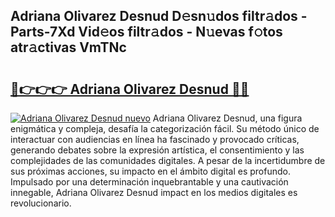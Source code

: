 ## Adriana Olivarez Desnud D𝚎sn𝚞dos filtr𝚊dos - Parts-7Xd Vid𝚎os filtr𝚊dos - N𝚞evas f𝚘tos atr𝚊ctivas VmTNc

# <h2><a href="http://mb3pezw.tromn.icu/?c=Adriana+Olivarez+Desnud">🔗👉👉👉 Adriana Olivarez Desnud 🔗🔗</a></h2>

[![Adriana Olivarez Desnud nuevo](https://i.imgur.com/pEAQMta.gif)](http://mb3pezw.tromn.icu/?c=Adriana+Olivarez+Desnud)
Adriana Olivarez Desnud, una figura enigmática y compleja, desafía la categorización fácil. Su método único de interactuar con audiencias en línea ha fascinado y provocado críticas, generando debates sobre la expresión artística, el consentimiento y las complejidades de las comunidades digitales. A pesar de la incertidumbre de sus próximas acciones, su impacto en el ámbito digital es profundo. Impulsado por una determinación inquebrantable y una cautivación innegable, Adriana Olivarez Desnud impact en los medios digitales es revolucionario.

